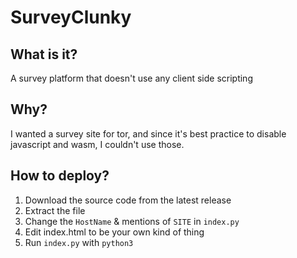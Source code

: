 # SurveyClunky

## What is it?
A survey platform that doesn't use any client side scripting

## Why?
I wanted a survey site for tor, and since it's best practice to disable javascript and wasm, I couldn't use those.

## How to deploy?
1. Download the source code from the latest release
2. Extract the file
3. Change the `HostName` & mentions of `SITE` in `index.py`
4. Edit index.html to be your own kind of thing
5. Run `index.py` with `python3`